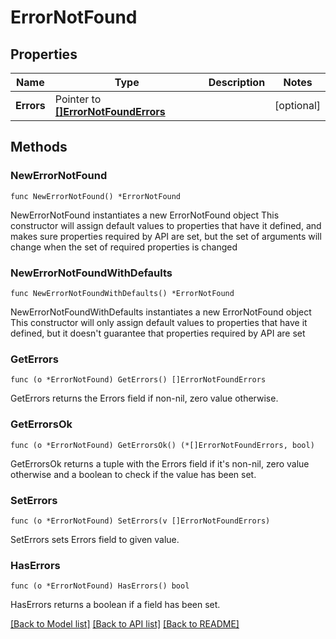 # ErrorNotFound

## Properties

Name | Type | Description | Notes
------------ | ------------- | ------------- | -------------
**Errors** | Pointer to [**[]ErrorNotFoundErrors**](ErrorNotFound_errors.md) |  | [optional] 

## Methods

### NewErrorNotFound

`func NewErrorNotFound() *ErrorNotFound`

NewErrorNotFound instantiates a new ErrorNotFound object
This constructor will assign default values to properties that have it defined,
and makes sure properties required by API are set, but the set of arguments
will change when the set of required properties is changed

### NewErrorNotFoundWithDefaults

`func NewErrorNotFoundWithDefaults() *ErrorNotFound`

NewErrorNotFoundWithDefaults instantiates a new ErrorNotFound object
This constructor will only assign default values to properties that have it defined,
but it doesn't guarantee that properties required by API are set

### GetErrors

`func (o *ErrorNotFound) GetErrors() []ErrorNotFoundErrors`

GetErrors returns the Errors field if non-nil, zero value otherwise.

### GetErrorsOk

`func (o *ErrorNotFound) GetErrorsOk() (*[]ErrorNotFoundErrors, bool)`

GetErrorsOk returns a tuple with the Errors field if it's non-nil, zero value otherwise
and a boolean to check if the value has been set.

### SetErrors

`func (o *ErrorNotFound) SetErrors(v []ErrorNotFoundErrors)`

SetErrors sets Errors field to given value.

### HasErrors

`func (o *ErrorNotFound) HasErrors() bool`

HasErrors returns a boolean if a field has been set.


[[Back to Model list]](../README.md#documentation-for-models) [[Back to API list]](../README.md#documentation-for-api-endpoints) [[Back to README]](../README.md)


